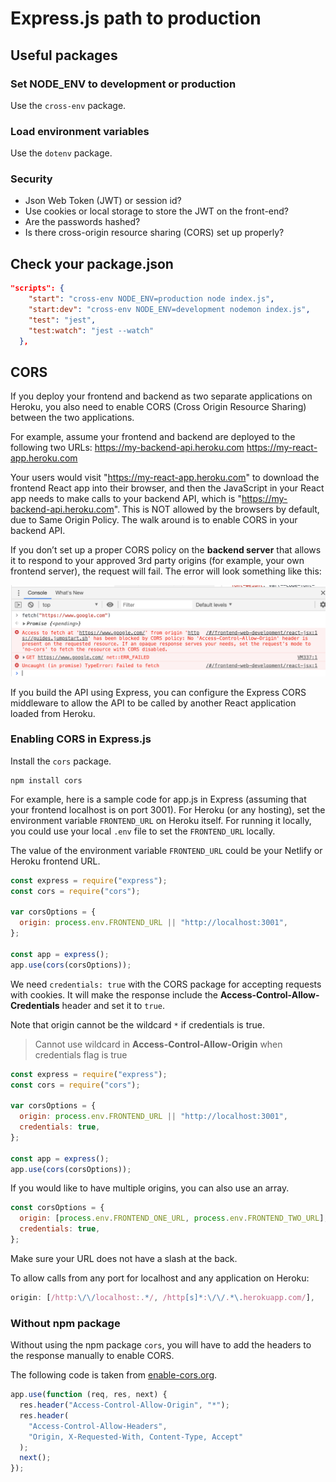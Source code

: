 # Express.js path to production

## Useful packages

### Set NODE_ENV to development or production

Use the `cross-env` package.

### Load environment variables

Use the `dotenv` package.

### Security

- Json Web Token (JWT) or session id?
- Use cookies or local storage to store the JWT on the front-end?
- Are the passwords hashed?
- Is there cross-origin resource sharing (CORS) set up properly?

## Check your package.json

```json
"scripts": {
    "start": "cross-env NODE_ENV=production node index.js",
    "start:dev": "cross-env NODE_ENV=development nodemon index.js",
    "test": "jest",
    "test:watch": "jest --watch"
  },
```

## CORS

If you deploy your frontend and backend as two separate applications on Heroku, you also need to enable CORS (Cross Origin Resource Sharing) between the two applications.

For example, assume your frontend and backend are deployed to the following two URLs:
https://my-backend-api.heroku.com
https://my-react-app.heroku.com

Your users would visit "https://my-react-app.heroku.com" to download the frontend React app into their browser, and then the JavaScript in your React app needs to make calls to your backend API, which is "https://my-backend-api.heroku.com". This is NOT allowed by the browsers by default, due to Same Origin Policy.
The walk around is to enable CORS in your backend API.

If you don’t set up a proper CORS policy on the **backend server** that allows it to respond to your approved 3rd party origins (for example, your own frontend server), the request will fail. The error will look something like this:

![fetch blocked by cors](_media/cors-blocked-fetch.png)

If you build the API using Express, you can configure the Express CORS middleware to allow the API to be called by another React application loaded from Heroku.

### Enabling CORS in Express.js

Install the `cors` package.

```
npm install cors
```

For example, here is a sample code for app.js in Express (assuming that your frontend localhost is on port 3001). For Heroku (or any hosting), set the environment variable `FRONTEND_URL` on Heroku itself. For running it locally, you could use your local `.env` file to set the `FRONTEND_URL` locally.

The value of the environment variable `FRONTEND_URL` could be your Netlify or Heroku frontend URL.

```js
const express = require("express");
const cors = require("cors");

var corsOptions = {
  origin: process.env.FRONTEND_URL || "http://localhost:3001",
};

const app = express();
app.use(cors(corsOptions));
```

We need `credentials: true` with the CORS package for accepting requests with cookies. It will make the response include the **Access-Control-Allow-Credentials** header and set it to `true`.

Note that origin cannot be the wildcard `*` if credentials is true.

> Cannot use wildcard in **Access-Control-Allow-Origin** when credentials flag is true

```js
const express = require("express");
const cors = require("cors");

var corsOptions = {
  origin: process.env.FRONTEND_URL || "http://localhost:3001",
  credentials: true,
};

const app = express();
app.use(cors(corsOptions));
```

If you would like to have multiple origins, you can also use an array.

```js
const corsOptions = {
  origin: [process.env.FRONTEND_ONE_URL, process.env.FRONTEND_TWO_URL],
  credentials: true,
};
```

Make sure your URL does not have a slash at the back.

To allow calls from any port for localhost and any application on Heroku:

```js
origin: [/http:\/\/localhost:.*/, /http[s]*:\/\/.*\.herokuapp.com/],
```

### Without npm package

Without using the npm package `cors`, you will have to add the headers to the response manually to enable CORS.

The following code is taken from [enable-cors.org](enable-cors.org).

```js
app.use(function (req, res, next) {
  res.header("Access-Control-Allow-Origin", "*");
  res.header(
    "Access-Control-Allow-Headers",
    "Origin, X-Requested-With, Content-Type, Accept"
  );
  next();
});
```
